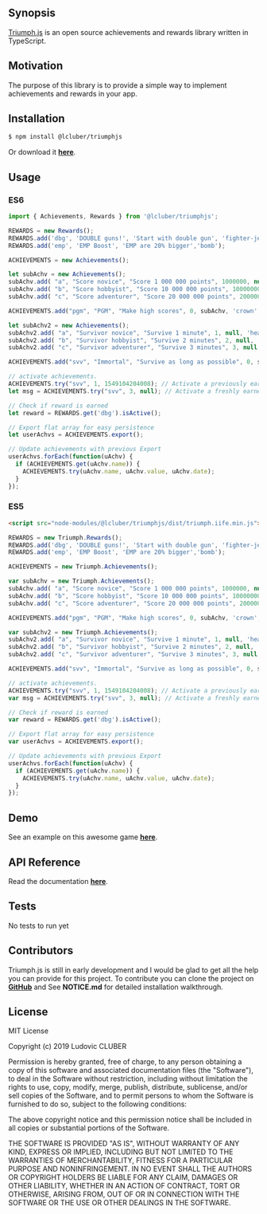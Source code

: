 ## Synopsis

[Triumph.js](http://triumphjs.lcluber.com) is an open source achievements and rewards library written in TypeScript.

## Motivation

The purpose of this library is to provide a simple way to implement achievements and rewards in your app.

## Installation

```bash
$ npm install @lcluber/triumphjs
```
Or download it **[here](http://triumphjs.lcluber.com/#download)**.

## Usage

### ES6

```javascript
import { Achievements, Rewards } from '@lcluber/triumphjs';

REWARDS = new Rewards();
REWARDS.add('dbg', 'DOUBLE guns!', 'Start with double gun', 'fighter-jet');
REWARDS.add('emp', 'EMP Boost', 'EMP are 20% bigger','bomb');

ACHIEVEMENTS = new Achievements();

let subAchv = new Achievements();
subAchv.add( "a", "Score novice", "Score 1 000 000 points", 1000000, null, 'crown', null);
subAchv.add( "b", "Score hobbyist", "Score 10 000 000 points", 10000000, null, 'crown', null);
subAchv.add( "c", "Score adventurer", "Score 20 000 000 points", 20000000, null, 'crown', REWARDS.get('emp'));

ACHIEVEMENTS.add("pgm", "PGM", "Make high scores", 0, subAchv, 'crown', null);

let subAchv2 = new Achievements();
subAchv2.add( "a", "Survivor novice", "Survive 1 minute", 1, null, 'heartbeat', null);
subAchv2.add( "b", "Survivor hobbyist", "Survive 2 minutes", 2, null, 'heartbeat', null);
subAchv2.add( "c", "Survivor adventurer", "Survive 3 minutes", 3, null, 'heartbeat', REWARDS.get('dbg');

ACHIEVEMENTS.add("svv", "Immortal", "Survive as long as possible", 0, subAchv2, 'heartbeat', null);

// activate achievements.
ACHIEVEMENTS.try("svv", 1, 1549104204008); // Activate a previously earned achievement with a timestamp
let msg = ACHIEVEMENTS.try("svv", 3, null); // Activate a freshly earned achievement and return the title of the biggest achievement earned

// Check if reward is earned
let reward = REWARDS.get('dbg').isActive();

// Export flat array for easy persistence
let userAchvs = ACHIEVEMENTS.export();

// Update achievements with previous Export
userAchvs.forEach(function(uAchv) {
  if (ACHIEVEMENTS.get(uAchv.name)) {
    ACHIEVEMENTS.try(uAchv.name, uAchv.value, uAchv.date);
  }
});

```

### ES5

```html
<script src="node-modules/@lcluber/triumphjs/dist/triumph.iife.min.js"></script>
```

```javascript
REWARDS = new Triumph.Rewards();
REWARDS.add('dbg', 'DOUBLE guns!', 'Start with double gun', 'fighter-jet');
REWARDS.add('emp', 'EMP Boost', 'EMP are 20% bigger','bomb');

ACHIEVEMENTS = new Triumph.Achievements();

var subAchv = new Triumph.Achievements();
subAchv.add( "a", "Score novice", "Score 1 000 000 points", 1000000, null, 'crown', null);
subAchv.add( "b", "Score hobbyist", "Score 10 000 000 points", 10000000, null, 'crown', null);
subAchv.add( "c", "Score adventurer", "Score 20 000 000 points", 20000000, null, 'crown', REWARDS.get('emp'));

ACHIEVEMENTS.add("pgm", "PGM", "Make high scores", 0, subAchv, 'crown', null);

var subAchv2 = new Triumph.Achievements();
subAchv2.add( "a", "Survivor novice", "Survive 1 minute", 1, null, 'heartbeat', null);
subAchv2.add( "b", "Survivor hobbyist", "Survive 2 minutes", 2, null, 'heartbeat', null);
subAchv2.add( "c", "Survivor adventurer", "Survive 3 minutes", 3, null, 'heartbeat', REWARDS.get('dbg');

ACHIEVEMENTS.add("svv", "Immortal", "Survive as long as possible", 0, subAchv2, 'heartbeat', null);

// activate achievements.
ACHIEVEMENTS.try("svv", 1, 1549104204008); // Activate a previously earned achievement with a timestamp
var msg = ACHIEVEMENTS.try("svv", 3, null); // Activate a freshly earned achievement and return the title of the biggest achievement earned

// Check if reward is earned
var reward = REWARDS.get('dbg').isActive();

// Export flat array for easy persistence
var userAchvs = ACHIEVEMENTS.export();

// Update achievements with previous Export
userAchvs.forEach(function(uAchv) {
  if (ACHIEVEMENTS.get(uAchv.name)) {
    ACHIEVEMENTS.try(uAchv.name, uAchv.value, uAchv.date);
  }
});

```

## Demo

See an example on this awesome game **[here](http://vortalcombat.roostrjs.com)**.

## API Reference

Read the documentation **[here](http://triumphjs.lcluber.com/doc/)**.

## Tests

No tests to run yet

## Contributors

Triumph.js is still in early development and I would be glad to get all the help you can provide for this project.
To contribute you can clone the project on **[GitHub](https://github.com/LCluber/Triumph.js)** and See **NOTICE.md** for detailed installation walkthrough.

## License

MIT License

Copyright (c) 2019 Ludovic CLUBER

Permission is hereby granted, free of charge, to any person obtaining a copy
of this software and associated documentation files (the "Software"), to deal
in the Software without restriction, including without limitation the rights
to use, copy, modify, merge, publish, distribute, sublicense, and/or sell
copies of the Software, and to permit persons to whom the Software is
furnished to do so, subject to the following conditions:

The above copyright notice and this permission notice shall be included in all
copies or substantial portions of the Software.

THE SOFTWARE IS PROVIDED "AS IS", WITHOUT WARRANTY OF ANY KIND, EXPRESS OR
IMPLIED, INCLUDING BUT NOT LIMITED TO THE WARRANTIES OF MERCHANTABILITY,
FITNESS FOR A PARTICULAR PURPOSE AND NONINFRINGEMENT. IN NO EVENT SHALL THE
AUTHORS OR COPYRIGHT HOLDERS BE LIABLE FOR ANY CLAIM, DAMAGES OR OTHER
LIABILITY, WHETHER IN AN ACTION OF CONTRACT, TORT OR OTHERWISE, ARISING FROM,
OUT OF OR IN CONNECTION WITH THE SOFTWARE OR THE USE OR OTHER DEALINGS IN THE
SOFTWARE.
